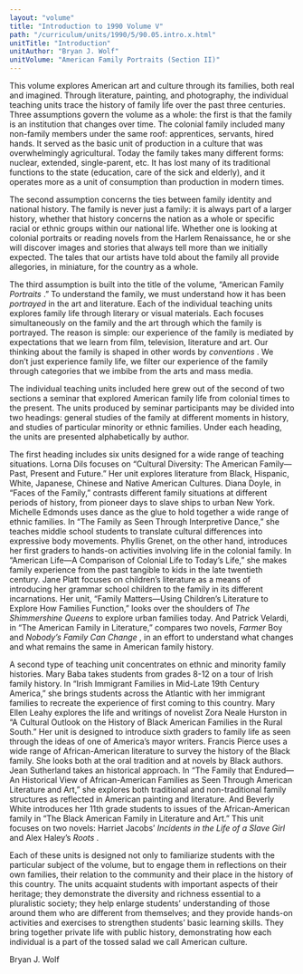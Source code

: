 ```yaml
---
layout: "volume"
title: "Introduction to 1990 Volume V"
path: "/curriculum/units/1990/5/90.05.intro.x.html"
unitTitle: "Introduction"
unitAuthor: "Bryan J. Wolf"
unitVolume: "American Family Portraits (Section II)"
---
```

<body>
 <p>
  This volume explores American art and culture through its families, both real and imagined. Through literature, painting, and photography, the individual teaching units trace the history of family life over the past three centuries. Three assumptions govern the volume as a whole: the first is that the family is an institution that changes over time. The colonial family included many non-family members under the same roof: apprentices, servants, hired hands. It served as the basic unit of production in a culture that was overwhelmingly agricultural. Today the family takes many different forms: nuclear, extended, single-parent, etc. It has lost many of its traditional functions to the state (education, care of the sick and elderly), and it operates more as a unit of consumption than production in modern times.
 </p>
 <p>
  The second assumption concerns the ties between family identity and national history. The family is never just a family: it is always part of a larger history, whether that history concerns the nation as a whole or specific racial or ethnic groups within our national life. Whether one is looking at colonial portraits or reading novels from the Harlem Renaissance, he or she will discover images and stories that always tell more than we initially expected. The tales that our artists have told about the family all provide allegories, in miniature, for the country as a whole.
 </p>
 <p>
  The third assumption is built into the title of the volume, “American Family
  <i>
   Portraits
  </i>
  .” To understand the family, we must understand how it has been
  <i>
   portrayed
  </i>
  in the art and literature. Each of the individual teaching units explores family life through literary or visual materials. Each focuses simultaneously on the family and the art through which the family is portrayed. The reason is simple: our experience of the family is mediated by expectations that we learn from film, television, literature and art. Our thinking about the family is shaped in other words by
  <i>
   conventions
  </i>
  . We don’t just experience family life, we filter our experience of the family through categories that we imbibe from the arts and mass media.
 </p>
 <p>
  The individual teaching units included here grew out of the second of two sections a seminar that explored American family life from colonial times to the present. The units produced by seminar participants may be divided into two headings: general studies of the family at different moments in history, and studies of particular minority or ethnic families. Under each heading, the units are presented alphabetically by author.
 </p>
 <p>
  The first heading includes six units designed for a wide range of teaching situations. Lorna Dils focuses on “Cultural Diversity: The American Family—Past, Present and Future.” Her unit explores literature from Black, Hispanic, White, Japanese, Chinese and Native American Cultures. Diana Doyle, in “Faces of the Family,” contrasts different family situations at different periods of history, from pioneer days to slave ships to urban New York. Michelle Edmonds uses dance as the glue to hold together a wide range of ethnic families. In “The Family as Seen Through Interpretive Dance,” she teaches middle school students to translate cultural differences into expressive body movements. Phyllis Grenet, on the other hand, introduces her first graders to hands-on activities involving life in the colonial family. In “American Life—A Comparison of Colonial Life to Today’s Life,” she makes family experience from the past tangible to kids in the late twentieth century. Jane Platt focuses on children’s literature as a means of introducing her grammar school children to the family in its different incarnations. Her unit, “Family Matters—Using Children’s Literature to Explore How Families Function,” looks over the shoulders of
  <i>
   The Shimmershine Queens
  </i>
  to explore urban families today. And Patrick Velardi, in “The American Family in Literature,” compares two novels,
  <i>
   Farmer
  </i>
  Boy and
  <i>
   Nobody’s Family Can Change
  </i>
  , in an effort to understand what changes and what remains the same in American family history.
 </p>
 <p>
  A second type of teaching unit concentrates on ethnic and minority family histories. Mary Baba takes students from grades 8-12 on a tour of Irish family history. In “Irish Immigrant Families in Mid-Late 19th Century America,” she brings students across the Atlantic with her immigrant families to recreate the experience of first coming to this country. Mary Ellen Leahy explores the life and writings of novelist Zora Neale Hurston in “A Cultural Outlook on the History of Black American Families in the Rural South.” Her unit is designed to introduce sixth graders to family life as seen through the ideas of one of America’s mayor writers. Francis Pierce uses a wide range of African-American literature to survey the history of the Black family. She looks both at the oral tradition and at novels by Black authors. Jean Sutherland takes an historical approach. In “The Family that Endured—An Historical View of African-American Families as Seen Through American Literature and Art,” she explores both traditional and non-traditional family structures as reflected in American painting and literature. And Beverly White introduces her 11th grade students to issues of the African-American family in “The Black American Family in Literature and Art.” This unit focuses on two novels: Harriet Jacobs’
  <i>
   Incidents in the Life of a Slave Girl
  </i>
  and Alex Haley’s
  <i>
   Roots
  </i>
  .
 </p>
 <p>
  Each of these units is designed not only to familiarize students with the particular subject of the volume, but to engage them in reflections on their own families, their relation to the community and their place in the history of this country. The units acquaint students with important aspects of their heritage; they demonstrate the diversity and richness essential to a pluralistic society; they help enlarge students’ understanding of those around them who are different from themselves; and they provide hands-on activities and exercises to strengthen students’ basic learning skills. They bring together private life with public history, demonstrating how each individual is a part of the tossed salad we call American culture.
 </p>
 <p>
  Bryan J. Wolf
 </p>

</body>